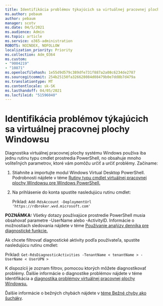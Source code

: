 ```yaml
---
title: Identifikácia problémov týkajúcich sa virtuálnej pracovnej plochy Windowsu
ms.author: pebaum
author: pebaum
manager: scotv
ms.date: 04/5/2021
ms.audience: Admin
ms.topic: article
ms.service: o365-administration
ROBOTS: NOINDEX, NOFOLLOW
localization_priority: Priority
ms.collection: Adm_O364
ms.custom:
- "9004219"
- "10871"
ms.openlocfilehash: 1e55d9d579c389dfe731f887a2a08c6234de2787
ms.sourcegitcommit: 254b25150fa326628084d08479b0e7dd8b7d479a
ms.translationtype: MT
ms.contentlocale: sk-SK
ms.lasthandoff: 04/05/2021
ms.locfileid: "51596040"
---
```

# <a name="identify-windows-virtual-desktop-issues"></a>Identifikácia problémov týkajúcich sa virtuálnej pracovnej plochy Windowsu

Diagnostika virtuálnej pracovnej plochy systému Windows používa iba jednu rutinu typu cmdlet prostredia PowerShell, no obsahuje mnoho voliteľných parametrov, ktoré vám pomôžu určiť a určiť problémy. Začíname: 

1. Stiahnite a importujte modul Windows Virtual Desktop PowerShell. Podrobnosti nájdete v téme [Rutiny typu cmdlet virtuálnej pracovnej plochy Windowsu pre Windows PowerShell.](https://docs.microsoft.com/powershell/windows-virtual-desktop/overview)

1. Na prihlásenie do konta spustite nasledujúcu rutinu cmdlet:
    
    Príklad: `Add-RdsAccount -DeploymentUrl 'https://rdbroker.wvd.microsoft.com'`

**POZNÁMKA:** Všetky dotazy používajúce prostredie PowerShell musia obsahovať parametre -UserName alebo -ActivityID. Informácie o možnostiach sledovania nájdete v téme [Používanie analýzy denníka pre diagnostické funkcie.](https://go.microsoft.com/fwlink/?linkid=2126847)

Ak chcete filtrovať diagnostické aktivity podľa používateľa, spustite nasledujúcu rutinu cmdlet:

Príklad: `Get-RdsDiagnosticActivities -TenantName < tenantName > -UserName < UserUPN >`

K dispozícii je zoznam filtrov, pomocou ktorých môžete diagnostikovať problémy. Ďalšie informácie o diagnostike problémov nájdete v téme Identifikácia a [diagnostika problémov virtuálnej pracovnej plochy Windowsu.](https://docs.microsoft.com/azure/virtual-desktop/diagnostics-role-service#diagnose-issues-with-powershell)

Ďalšie informácie o bežných chybách nájdete v [téme Bežné chyby ako šucháky](https://docs.microsoft.com/azure/virtual-desktop/diagnostics-role-service#common-error-scenarios).
